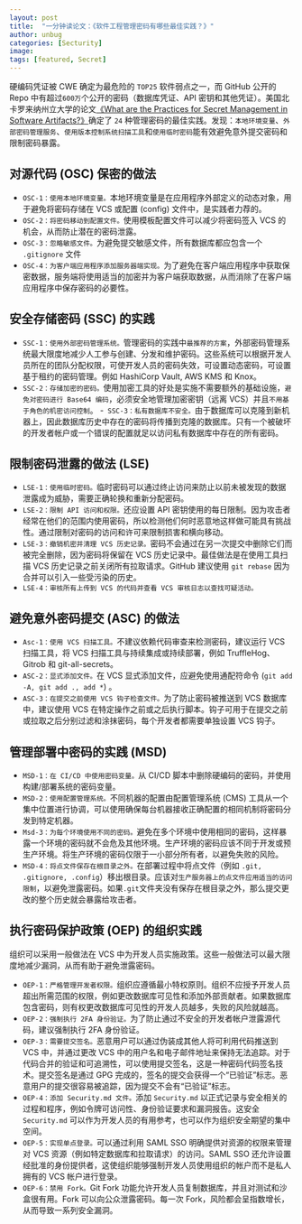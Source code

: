 ```yaml
---
layout: post
title:  "一分钟读论文：《软件工程管理密码有哪些最佳实践？》"
author: unbug
categories: [Secturity]
image: 
tags: [featured, Secret]
---
```

硬编码凭证被 CWE 确定为最危险的 `TOP25` 软件弱点之一，而 GitHub 公开的 Repo 中有超过`600万`个公开的密码（数据库凭证、API 密钥和其他凭证）。美国北卡罗来纳州立大学的论文[《What are the Practices for Secret Management in Software Artifacts?》][paper1-url]确定了 `24` 种管理密码的最佳实践。发现：`本地环境变量`、`外部密码管理服务`、`使用版本控制系统扫描工具`和`使用临时密码`能有效避免意外提交密码和限制密码暴露。

## 对源代码 (OSC) 保密的做法
- `OSC-1：使用本地环境变量。`本地环境变量是在应用程序外部定义的动态对象，用于避免将密码存储在 VCS 或配置 (config) 文件中，是实践者力荐的。
- `OSC-2：将密码移动到配置文件。`使用模板配置文件可以减少将密码签入 VCS 的机会，从而防止潜在的密码泄露。
- `OSC-3：忽略敏感文件。`为避免提交敏感文件，所有数据库都应包含一个 `.gitignore` 文件
- `OSC-4：为客户端应用程序添加服务器端实现。`为了避免在客户端应用程序中获取保密数据，服务端将使用适当的加密并为客户端获取数据，从而消除了在客户端应用程序中保存密码的必要性。

## 安全存储密码 (SSC) 的实践
- `SSC-1：使用外部密码管理系统。`管理密码的实践中`最推荐的方案`，外部密码管理系统最大限度地减少人工参与创建、分发和维护密码。这些系统可以根据开发人员所在的团队分配权限，可使开发人员的密码失效，可设置动态密码，可设置基于租约的密码管理。例如 HashiCorp Vault, AWS KMS 和 Knox。
- `SSC-2：存储加密的密码。`使用加密工具的好处是实施不需要额外的基础设施，`避免对密码进行 Base64 编码`，必须安全地管理加密密钥（远离 VCS）并且`不用基于角色的机密访问控制`。
-` SSC-3：私有数据库不安全。`由于数据库可以克隆到新机器上，因此数据库历史中存在的密码将传播到克隆的数据库。只有一个被破坏的开发者帐户或一个错误的配置就足以访问私有数据库中存在的所有密码。

## 限制密码泄露的做法 (LSE)
- `LSE-1：使用临时密码。`临时密码可以通过终止访问来防止以前未被发现的数据泄露成为威胁，需要正确轮换和重新分配密码。
- `LSE-2：限制 API 访问和权限。`还应设置 API 密钥使用的每日限制。因为攻击者经常在他们的范围内使用密码，所以检测他们何时恶意地这样做可能具有挑战性。通过限制对密码的访问和许可来限制损害和横向移动。
- `LSE-3：撤销机密并清理 VCS 历史记录。`密码不会通过在另一次提交中删除它们而被完全删除，因为密码将保留在 VCS 历史记录中。最佳做法是在使用工具扫描 VCS 历史记录之前关闭所有拉取请求。GitHub 建议使用 `git rebase` 因为合并可以引入一些受污染的历史。
- `LSE-4：审核所有上传到 VCS 的代码并查看 VCS 审核日志以查找可疑活动。`

## 避免意外密码提交 (ASC) 的做法
- `Asc-1：使用 VCS 扫描工具。`不建议依赖代码审查来检测密码，建议运行 VCS 扫描工具，将 VCS 扫描工具与持续集成或持续部署，例如 TruffleHog、Gitrob 和 git-all-secrets。
- `ASC-2：显式添加文件。`在 VCS 显式添加文件，应避免使用通配符命令 (`git add -A, git add ., add *`) 。
- `ASC-3：在提交之前使用 VCS 钩子检查文件。`为了防止密码被推送到 VCS 数据库中，建议使用 VCS 在特定操作之前或之后执行脚本。钩子可用于在提交之前或拉取之后分别过滤和涂抹密码，每个开发者都需要单独设置 VCS 钩子。

## 管理部署中密码的实践 (MSD)
- `MSD-1：在 CI/CD 中使用密码变量。`从 CI/CD 脚本中删除硬编码的密码，并使用构建/部署系统的密码变量。
- `MSD-2：使用配置管理系统。`不同机器的配置由配置管理系统 (CMS) 工具从一个集中位置进行协调，可以使用确保每台机器接收正确配置的相同机制将密码分发到特定机器。
- `Msd-3：为每个环境使用不同的密码。`避免在多个环境中使用相同的密码，这样暴露一个环境的密码就不会危及其他环境。生产环境的密码应该不同于开发或预生产环境。将生产环境的密码仅限于一小部分所有者，以避免失败的风险。
- `MSD-4：将点文件保存在根目录之外。`在部署过程中将点文件（例如 `.git, .gitignore, .config`）移出根目录。应该对`生产服务器上的点文件应用适当的访问限制`，以避免泄露密码。如果`.git`文件夹没有保存在根目录之外，那么提交更改的整个历史就会暴露给攻击者。

## 执行密码保护政策 (OEP) 的组织实践
组织可以采用一般做法在 VCS 中为开发人员实施政策。这些一般做法可以最大限度地减少漏洞，从而有助于避免泄露密码。
- `OEP-1：严格管理开发者权限。`组织应遵循最小特权原则。组织不应授予开发人员超出所需范围的权限，例如更改数据库可见性和添加外部贡献者。如果数据库包含密码，则有权更改数据库可见性的开发人员越多，失败的风险就越高。
- `OEP-2：强制执行 2FA 身份验证。`为了防止通过不安全的开发者帐户泄露源代码，建议强制执行 2FA 身份验证。
- `OEP-3：需要提交签名。`恶意用户可以通过伪装成其他人将可利用代码推送到 VCS 中，并通过更改 VCS 中的用户名和电子邮件地址来保持无法追踪。对于代码合并的验证和可追溯性，可以使用提交签名，这是一种密码代码签名技术。提交签名是通过 GPG 完成的，签名的提交会获得一个“已验证”标志。恶意用户的提交很容易被追踪，因为提交不会有“已验证”标志。
- `OEP-4：添加 Security.md 文件。`添加 `Security.md` 以正式记录与安全相关的过程和程序，例如令牌可访问性、身份验证要求和漏洞报告。这安全 `Security.md` 可以作为开发人员的有用参考，也可以作为组织安全期望的集中空间。
- `OEP-5：实现单点登录。`可以通过利用 SAML SSO 明确提供对资源的权限来管理对 VCS 资源（例如特定数据库和拉取请求）的访问。SAML SSO 还允许设置经批准的身份提供者，这使组织能够强制开发人员使用组织的帐户而不是私人拥有的 VCS 帐户进行登录。
- `OEP-6：禁用 Fork。`Git Fork 功能允许开发人员复制数据库，并且对测试和沙盒很有用。Fork 可以向公众泄露密码。每一次 Fork，风险都会呈指数增长，从而导致一系列安全漏洞。


[paper1-url]: https://arxiv.org/pdf/2208.11280.pdf